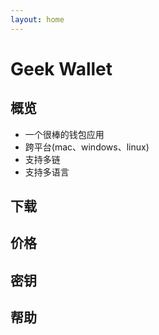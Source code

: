 ```yaml
---
layout: home
---
```


# Geek Wallet

## 概览

- 一个很棒的钱包应用
- 跨平台(mac、windows、linux)
- 支持多链
- 支持多语言

<product-page/>

## 下载

<w-download></w-download>

## 价格

<w-pricing></w-pricing>

## 密钥

<w-license></w-license>

## 帮助

<w-help></w-help>


<script setup>
// prettier-ignore
import ProductPage from "../../pages/ProductPage.vue";
import WDownload from "../../components/WDownload.vue";
import WPricing from "../../components/WPricing.vue";
import WLicense from "../../components/WLicense.vue";
import WHelp from "../../components/WHelp.vue";
</script>
